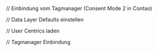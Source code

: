 // Einbindung vom Tagmanager (Consent Mode 2 in Contao)

// Data Layer Defaults einstellen
<script data-cookieconsent="ignore">
  console.log('setting data layer to default');
  window.dataLayer = window.dataLayer || [];
  function gtag() {
    dataLayer.push(arguments);
  }
  gtag("consent", "default", {
    ad_personalization: "denied",
    ad_storage: "denied",
    ad_user_data: "denied",
    analytics_storage: "denied",
    functionality_storage: "denied",
    personalization_storage: "denied",
    security_storage: "granted",
    wait_for_update: 500,
  });
  gtag("set", "ads_data_redaction", true);
  gtag("set", "url_passthrough", true);
</script>

// User Centrics laden
<script id="usercentrics-cmp" async data-eu-mode="true" data-settings-id="5iW4gHTe2" src="https://app.eu.usercentrics.eu/browser-ui/latest/loader.js"></script>

// Tagmanager Einbindung
<!-- Google Tag Manager -->
<script type="text/plain" data-usercentrics="Google Tag Manager">
  (function(w,d,s,l,i){
    w[l]=w[l]||[];
    w[l].push({'gtm.start': new Date().getTime(),event:'gtm.js'});
    var f=d.getElementsByTagName(s)[0],
        j=d.createElement(s),dl=l!='dataLayer'?'&l='+l:'';j.async=true;j.src=
        'https://www.googletagmanager.com/gtm.js?id='+i+dl;f.parentNode.insertBefore(j,f);
  })(window,document,'script','dataLayer','GTM-PPZQB8NB');
</script>

<script type="application/javascript" src="https://privacy-proxy.usercentrics.eu/latest/uc-block.bundle.js"></script>

